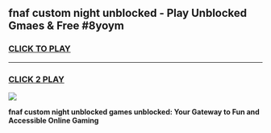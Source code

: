 
## fnaf custom night unblocked - Play Unblocked Gmaes & Free #8yoym
<h3>
<a href="https://news.freeplayer.one?title=fnaf_custom_night_unblocked&ref=03M">CLICK TO PLAY</a></h3>
<hr>

<h3>
<a href="https://news.freeplayer.one?title=fnaf_custom_night_unblocked&ref=03M">CLICK 2 PLAY</a>
  
</h3>

<a href="https://news.freeplayer.one?title=fnaf_custom_night_unblocked&ref=03M"><img src="https://clearcache.store/games.png"></a>


**fnaf custom night unblocked games unblocked: Your Gateway to Fun and Accessible Online Gaming**
